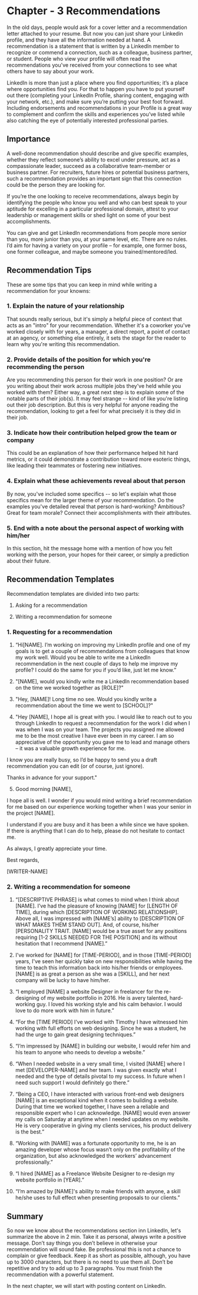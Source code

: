 # Chapter - 3 Recommendations
In the old days, people would ask for a cover letter and a recommendation letter attached to your resume. But now you can just share your Linkedin profile, and they have all the information needed at hand. 
A recommendation is a statement that is written by a LinkedIn member to recognize or commend a connection, such as a colleague, business partner, or student. People who view your profile will often read the recommendations you've received from your connections to see what others have to say about your work.

LinkedIn is more than just a place where you find opportunities; it’s a place where opportunities find you. For that to happen you have to put yourself out there (completing your LinkedIn Profile, sharing content, engaging with your network, etc.), and make sure you’re putting your best foot forward. Including endorsements and recommendations in your Profile is a great way to complement and confirm the skills and experiences you’ve listed while also catching the eye of potentially interested professional parties.

## Importance 
A well-done recommendation should describe and give specific examples, whether they reflect someone’s ability to excel under pressure, act as a compassionate leader, succeed as a collaborative team-member or business partner. For recruiters, future hires or potential business partners, such a recommendation provides an important sign that this connection could be the person they are looking for.

If you’re the one looking to receive recommendations, always begin by identifying the people who know you well and who can best speak to your aptitude for excelling in a particular professional domain, attest to your leadership or management skills or shed light on some of your best accomplishments.

You can give and get LinkedIn recommendations from people more senior than you, more junior than you, at your same level, etc. There are no rules. I’d aim for having a variety on your profile – for example, one former boss, one former colleague, and maybe someone you trained/mentored/led. 

## Recommendation Tips 
These are some tips that you can keep in mind while writing a recommendation for your knowns: 
### 1. Explain the nature of your  relationship
That sounds really serious, but it's simply a helpful piece of context that acts as an "intro" for your recommendation. Whether it's a coworker you've worked closely with for years, a manager, a direct report, a point of contact at an agency, or something else entirely, it sets the stage for the reader to learn why you're writing this recommendation.

### 2. Provide details of the position for which you're recommending the person
Are you recommending this person for their work in one position? Or are you writing about their work across multiple jobs they've held while you worked with them? Either way, a great next step is to explain some of the notable parts of their job(s). It may feel strange -- kind of like you're listing out their job description. But this is very helpful for anyone reading the recommendation, looking to get a feel for what precisely it is they did in their job. 

### 3. Indicate how their contribution helped grow the team or company
This could be an explanation of how their performance helped hit hard metrics, or it could demonstrate a contribution toward more esoteric things, like leading their teammates or fostering new initiatives.

### 4. Explain what these achievements reveal about that person
By now, you've included some specifics -- so let's explain what those specifics mean for the larger theme of your recommendation. Do the examples you've detailed reveal that person is hard-working? Ambitious? Great for team morale? Connect their accomplishments with their attributes.

### 5.  End with a note about the personal aspect of working with him/her
In this section, hit the message home with a mention of how you felt working with the person, your hopes for their career, or simply a prediction about their future.

## Recommendation Templates
Recommendation templates are divided into two parts:
1. Asking for a recommendation

2. Writing a recommendation for someone

### 1. Requesting for a recommendation

1. “Hi[NAME]. I’m working on improving my LinkedIn profile and one of my goals is to get a couple of recommendations from colleagues that know my work well. Would you be able to write me a LinkedIn recommendation in the next couple of days to help me improve my profile? I could do the same for you if you’d like, just let me know.”

2. "[NAME], would you kindly write me a LinkedIn recommendation based on the time we worked together as [ROLE]?"

3. "Hey, [NAME]! Long time no see. Would you kindly write a recommendation about the time we went to [SCHOOL]?"

4. "Hey [NAME],
I hope all is great with you. I would like to reach out to you through LinkedIn to request a recommendation for the work I did when I was when I was on your team. The projects you assigned me allowed me to be the most creative I have ever been in my career. I am so appreciative of the opportunity you gave me to lead and manage others – it was a valuable growth experience for me.

I know you are really busy, so I’d be happy to send you a draft recommendation you can edit (or of course, just ignore).

Thanks in advance for your support."

5. Good morning [NAME],

I hope all is well. I wonder if you would mind writing a brief recommendation for me based on our experience working together when I was your senior in the project [NAME].

I understand if you are busy and it has been a while since we have spoken. If there is anything that I can do to help, please do not hesitate to contact me.

As always, I greatly appreciate your time.

Best regards,

[WRITER-NAME]



### 2. Writing a recommendation for someone

1. “[DESCRIPTIVE PHRASE] is what comes to mind when I think about [NAME]. I’ve had the pleasure of knowing [NAME] for [LENGTH OF TIME], during which [DESCRIPTION OF WORKING RELATIONSHIP]. Above all, I was impressed with [NAME’s] ability to [DESCRIPTION OF WHAT MAKES THEM STAND OUT]. And, of course, his/her [PERSONALITY TRAIT. [NAME] would be a true asset for any positions requiring [1-2 SKILLS NEEDED FOR THE POSITION] and its without hesitation that I recommend [NAME].”

2. I've worked for [NAME] for [TIME-PERIOD], and in those [TIME-PERIOD] years, I've seen her quickly take on new responsibilities while having the time to teach this information back into his/her friends or employees. [NAME] is as great a person as she was a [SKILL], and her next company will be lucky to have him/her.

3. “I employed [NAME] a website Designer in freelancer for the re-designing of my website portfolio in 2016. He is avery talented, hard-working guy. I loved his working style and his calm behavior. I would love to do more work with him in future.”

4. “For the [TIME PERIOD] I’ve worked with Timothy I have witnessed him working with full efforts on web designing. Since he was a student, he had the urge to gain great designing techniques.”

5. “I’m impressed by [NAME] in building our website, I would refer him and his team to anyone who needs to develop a website.”

6. “When I needed website in a very small time, I visited [NAME] where I met [DEVELOPER-NAME] and her team. I was given exactly what I needed and the type of details pivotal to my success. In future when I need such support I would definitely go there.”

7. “Being a CEO, I have interacted with various front-end web designers [NAME] is an exceptional kind when it comes to building a website. During that time we worked together, I have seen a reliable and responsible expert who I can acknowledge. [NAME] would even answer my calls on Saturday at anytime when I needed updates on my website. He is very cooperative in giving my clients services, his product delivery is the best.”

8. “Working with [NAME] was a fortunate opportunity to me, he is an amazing developer whose focus wasn’t only on the profitability of the organization, but also acknowledged the workers’ advancement professionally.”

9. “I hired [NAME] as a Freelance Website Designer to re-design my website portfolio in [YEAR].”

10. “I’m amazed by [NAME]'s ability to make friends with anyone, a skill he/she uses to full effect when presenting proposals to our clients.”
## Summary
So now we know about the recommendations section inn LinkedIn, let's summarize the above in 2 min. Take it as personal, always write a positive message. Don’t say things you don’t believe in otherwise your recommendation will sound fake. Be professional this is not a chance to complain or give feedback. Keep it as short as possible, although, you have up to 3000 characters, but there is no need to use them all. Don’t be repetitive and try to add up to 3 paragraphs. You must finish the recommendation with a powerful statement.

In the next chapter, we will start with posting content on LinkedIn.